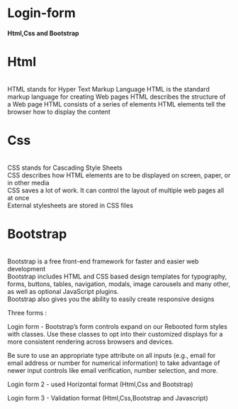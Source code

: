 # Login-form
<h4>Html,Css and Bootstrap</h4>

<h1>Html</h1> <br>
HTML stands for Hyper Text Markup Language
HTML is the standard markup language for creating Web pages
HTML describes the structure of a Web page
HTML consists of a series of elements
HTML elements tell the browser how to display the content

<h1>Css</h1> <br>
CSS stands for Cascading Style Sheets<br>
CSS describes how HTML elements are to be displayed on screen, paper, or in other media<br>
CSS saves a lot of work. It can control the layout of multiple web pages all at once<br>
External stylesheets are stored in CSS files<br>

 <h1>Bootstrap </h1><br>
Bootstrap is a free front-end framework for faster and easier web development<br>
Bootstrap includes HTML and CSS based design templates for typography, forms, buttons, tables, navigation, modals, image carousels and many other, as well as optional JavaScript plugins.<br>
Bootstrap also gives you the ability to easily create responsive designs<br>


            
    

Three forms :

Login form - Bootstrap’s form controls expand on our Rebooted form styles with classes. Use these classes to opt into their customized displays for a more consistent rendering across browsers and devices.

Be sure to use an appropriate type attribute on all inputs (e.g., email for email address or number for numerical information) to take advantage of newer input controls like email verification, number selection, and more.


Login form 2 - used Horizontal format (Html,Css and Bootstrap)


Login form 3 - Validation format (Html,Css,Bootstrap and Javascript)

